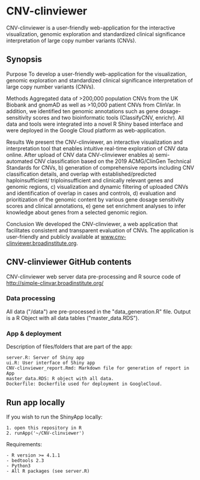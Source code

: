 # CNV-clinviewer

CNV-clinviewer is a user-friendly web-application for the interactive visualization, genomic exploration and standardized clinical significance interpretation of large copy number variants (CNVs).

## Synopsis

Purpose
To develop a user-friendly web-application for the visualization, genomic exploration and standardized clinical significance interpretation of large copy number variants (CNVs).

Methods
Aggregated data of >200,000 population CNVs from the UK Biobank and gnomAD as well as >10,000 patient CNVs from ClinVar. In addition, we identified ten genomic annotations such as gene dosage-sensitivity scores and two bioinformatic tools (ClassifyCNV, enrichr). All data and tools were integrated into a novel R Shiny based interface and were deployed in the Google Cloud platform as web-application.

Results
We present the CNV-clinviewer, an interactive visualization and interpretation tool that enables intuitive real-time exploration of CNV data online. After upload of CNV data CNV-clinviewer enables 
a) semi-automated CNV classification based on the 2019 ACMG/ClinGen Technical Standards for CNVs, 
b) generation of comprehensive reports including CNV classification details, and overlap with established/predicted haploinsufficient/ triploinsufficient and clinically relevant genes and genomic regions, 
c) visualization and dynamic filtering of uploaded CNVs and identification of overlap in cases and controls, 
d) evaluation and prioritization of the genomic content by various gene dosage sensitivity scores and clinical annotations, 
e) gene set enrichment analyses to infer knowledge about genes from a selected genomic region.

Conclusion
We developed the CNV-clinviewer, a web application that facilitates consistent and transparent evaluation of CNVs. The application is user-friendly and publicly available at www.cnv-clinviewer.broadinstitute.org.

## CNV-clinviewer GitHub contents

CNV-clinviewer web server data pre-processing and R source code of http://simple-clinvar.broadinstitute.org/

### Data processing

All data ("/data") are pre-processed in the "data_generation.R" file. Output is a R Object with all data tables ("master_data.RDS").

### App & deployment

Description of files/folders that are part of the app:

```
server.R: Server of Shiny app
ui.R: User interface of Shiny app
CNV-clinviewer_report.Rmd: Markdown file for generation of report in App
master_data.RDS: R object with all data.
Dockerfile: Dockerfile used for deployment in GoogleCloud.

```

## Run app locally

If you wish to run the ShinyApp locally: 
```
1. open this repository in R
2. runApp('~/CNV-clinviewer') 
```

Requirements:
```
- R version >= 4.1.1
- bedtools 2.3
- Python3
- All R packages (see server.R)
```


